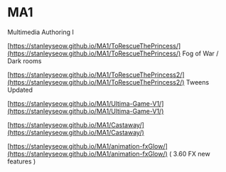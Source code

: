 # MA1
Multimedia Authoring I

[https://stanleyseow.github.io/MA1/ToRescueThePrincess/](https://stanleyseow.github.io/MA1/ToRescueThePrincess/) Fog of War / Dark rooms

[https://stanleyseow.github.io/MA1/ToRescueThePrincess2/](https://stanleyseow.github.io/MA1/ToRescueThePrincess2/) Tweens Updated

[https://stanleyseow.github.io/MA1/Ultima-Game-V1/](https://stanleyseow.github.io/MA1/Ultima-Game-V1/)

[https://stanleyseow.github.io/MA1/Castaway/](https://stanleyseow.github.io/MA1/Castaway/)

[https://stanleyseow.github.io/MA1/animation-fxGlow/](https://stanleyseow.github.io/MA1/animation-fxGlow/) ( 3.60 FX new features )



